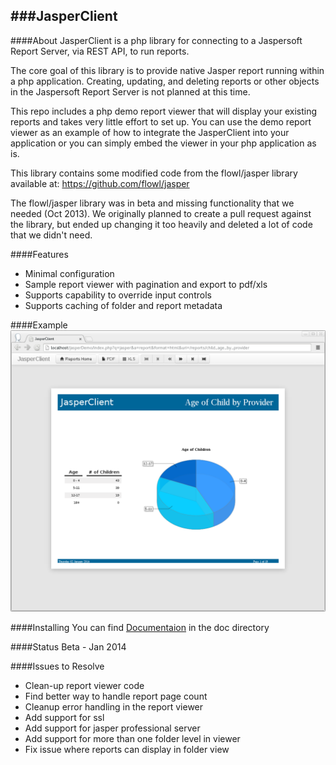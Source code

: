 ###JasperClient
--


####About
JasperClient is a php library for connecting to a Jaspersoft Report Server,
via REST API, to run reports.

The core goal of this library is to provide native Jasper report running within
a php application. Creating, updating, and deleting reports or other objects
in the Jaspersoft Report Server is not planned at this time.

This repo includes a php demo report viewer that will display your existing
reports and takes very little effort to set up.  You can use the demo report
viewer as an example of how to integrate the JasperClient into your application
or you can simply embed the viewer in your php application as is.
 
This library contains some modified code from the flowl/jasper library available at:
https://github.com/flowl/jasper

The flowl/jasper library was in beta and missing functionality that we needed
(Oct 2013). We originally planned to create a pull request against the library,
but ended up changing it too heavily and deleted a lot of code that we didn't
need.


####Features
* Minimal configuration
* Sample report viewer with pagination and export to pdf/xls
* Supports capability to override input controls
* Supports caching of folder and report metadata


####Example
![JasperClient Demo](doc/img/JasperClientDemo1.png)


####Installing
You can find [Documentaion](doc/install.md "Documentaion") in the doc directory

####Status
Beta - Jan 2014


####Issues to Resolve
* Clean-up report viewer code
* Find better way to handle report page count
* Cleanup error handling in the report viewer
* Add support for ssl
* Add support for jasper professional server
* Add support for more than one folder level in viewer
* Fix issue where reports can display in folder view
